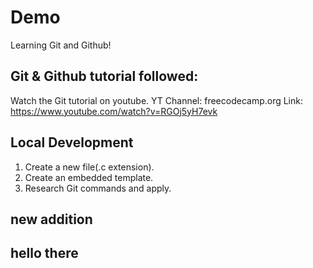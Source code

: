 # Demo

Learning Git and Github!

## Git & Github tutorial followed:

Watch the Git tutorial on youtube.
YT Channel: freecodecamp.org
Link: https://www.youtube.com/watch?v=RGOj5yH7evk

## Local Development

1. Create a new file(.c extension).
2. Create an embedded template.
3. Research Git commands and apply.

## new addition
## hello there

